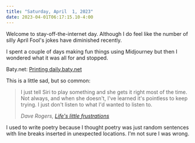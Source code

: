 ```yaml
---
title: "Saturday, April  1, 2023"
date: 2023-04-01T06:17:15.10-4:00
---
```


Welcome to stay-off-the-internet day. Although I do feel like the number of silly April Fool's jokes have diminished recently.

I spent a couple of days making fun things using Midjourney but then I wondered what it was all for and stopped.

Baty.net: [Printing daily.baty.net](https://baty.net/2023/printing-daily-baty-net)

This is a little sad, but so common:
> I just tell Siri to play something and she gets it right most of the time. Not always, and when she doesn't, I've learned it's pointless to keep trying. I just don't listen to what I'd wanted to listen to.
> 
> <cite>Dave Rogers, [Life's little frustrations](https://b-banzai.micro.blog/2023/04/01/lifes-little-frustrations.html)</cite>

I used to write poetry because I thought poetry was just random sentences with line breaks inserted in unexpected locations. I'm not sure I was wrong.
